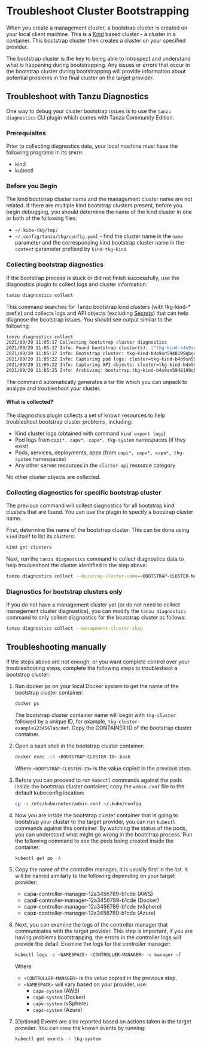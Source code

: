 # Troubleshoot Cluster Bootstrapping

When you create a management cluster, a bootstrap cluster is created on your local client machine. This is a [Kind](https://kind.sigs.k8s.io/) based cluster - a cluster in a container. This bootstrap cluster then creates a cluster on your specified provider.

The bootstrap cluster is the key to being able to introspect and understand what is happening during bootstrapping. Any issues or errors that occur in the bootstrap cluster during bootstrapping will provide information about potential problems in the final cluster on the target provider.

## Troubleshoot with Tanzu Diagnostics

One way to debug your cluster bootstrap issues is to use the `tanzu diagnostics` CLI plugin which comes with Tanzu Community Edition.

### Prerequisites

Prior to collecting diagnostics data, your local machine must have the following programs in its `$PATH`:

* kind
* kubectl

### Before you Begin

The kind bootstrap cluster name and the management cluster name are not related. If there are multiple kind bootstrap clusters present, before you begin debugging, you should determine the name of the kind cluster in one or both of the following files:

* `~/.kube-tkg/tmp/`
* `~/.config/tanzu/tkg/config.yaml` -  find the cluster name in the `name` parameter and the corresponding kind bootstrap cluster name in the `context` parameter prefixed by `kind-tkg-kind`

### Collecting bootstrap diagnostics

If the bootstrap process is stuck or did not finish successfully, use the diagnostics plugin to collect logs and cluster information:

```sh
tanzu diagnostics collect
```

This command searches for Tanzu bootstrap kind clusters (with tkg-kind-* prefix) and collects logs and API objects (excluding [Secrets](https://kubernetes.io/docs/concepts/configuration/secret)) that can help diagnose the bootstrap issues. You should see output similar to the following:

```sh
tanzu diagnostics collect
2021/09/20 11:05:17 Collecting bootstrap cluster diagnostics
2021/09/20 11:05:17 Info: Found bootstrap cluster(s): ["tkg-kind-b4o9sn5948199qbgca8d"]
2021/09/20 11:05:17 Info: Bootstrap cluster: tkg-kind-b4o9sn5948199qbgca8d: capturing node logs
2021/09/20 11:05:22 Info: Capturing pod logs: cluster=tkg-kind-b4o9sn5948199qbgca8d
2021/09/20 11:05:22 Info: Capturing API objects: cluster=tkg-kind-b4o9sn5948199qbgca8d
2021/09/20 11:05:25 Info: Archiving: bootstrap.tkg-kind-b4o9sn5948199qbgca8d.diagnostics.tar.gz
```

The command automatically generates a tar file which you can unpack to analyze and troubleshoot your cluster.

#### What is collected?

The diagnostics plugin collects a set of known resources to help troubleshoot bootstrap cluster problems, including:

* Kind cluster logs (obtained with command `kind export logs`)
* Pod logs from `capi*, capv*, capa*, tkg-system` namespaces (if they exist)
* Pods, services, deployments, apps (from `capi*, capv*, capa*, tkg-system` namespaces)
* Any other server resources in the `cluster-api` resource category

No other cluster objects are collected.

### Collecting diagnostics for specific bootstrap cluster

The previous command will collect diagnostics for all bootstrap kind clusters that are found. You can use the plugin to specify a boostrap cluster name.

First, determine the name of the bootstrap cluster. This can be done using `kind` itself to list its clusters:

```sh
kind get clusters
```

Next, run the `tanzu diagnostics` command to collect diagnostics data to help troubleshoot the cluster identified in the step above:

```sh
tanzu diagnostics collect --boostrap-cluster-name=<BOOTSTRAP-CLUSTER-NAME>
```

### Diagnostics for bootstrap clusters only

If you do not have a management cluster yet (or do not need to collect management cluster diagnostics), you can modify the `tanzu diagnostics` command to only collect diagnostics for the bootstrap cluster as follows:

```sh
tanzu diagnostics collect --management-cluster-skip
```

## Troubleshooting manually

If the steps above are not enough, or you want complete control over your troubleshooting steps, complete the following steps to troubleshoot a bootstrap cluster:

1. Run docker ps on your local Docker system to get the name of the bootstrap cluster container:

   ```sh
   docker ps
   ```

   The bootstrap cluster container name will begin with `tkg-cluster` followed by a unique ID, for example, `tkg-cluster-example1234567abcdef`. Copy the CONTAINER ID of the bootstrap cluster container.

1. Open a bash shell in the bootstrap cluster container:

   ```sh
   docker exec -it <BOOTSTRAP-CLUSTER-ID> bash
   ```

   Where ``<BOOTSTRAP-CLUSTER-ID>`` is the value copied in the previous step.

1. Before you can proceed to run ``kubectl`` commands against the pods inside the bootstrap cluster container, copy the `admin.conf` file to the default kubeconfig location:

   ```sh
   cp -v /etc/kubernetes/admin.conf ~/.kube/config
   ```

1. Now you are inside the bootstrap cluster container that is going to bootstrap your cluster to the target provider, you can run ``kubectl`` commands against this container. By watching the status of the pods, you can understand what might go wrong in the bootstrap process. Run the following command to see the pods being created inside the container:

   ```sh
   kubectl get po -A
   ```

1. Copy the name of the controller manager, it is usually first in the list. It will be named similarly to the following depending on your target provider:

   * cap**a**-controller-manager-12a3456789-b1cde (AWS)
   * cap**d**-controller-manager-12a3456789-b1cde (Docker)
   * cap**v**-controller-manager-12a3456789-b1cde (vSphere)
   * cap**z**-controller-manager-12a3456789-b1cde (Azure)

1. Next, you can examine the logs of the controller manager that communicates with the target provider. This step is important, if you are having problems bootstrapping, the errors in the controller logs will provide the detail.  Examine the logs for the controller manager:

   ```sh
   kubectl logs -n <NAMESPACE> <CONTROLLER-MANAGER> -c manager –f
   ```

   Where

   * ``<CONTROLLER-MANAGER>`` is the value copied in the previous step.
   * ``<NAMESPACE>`` will vary based on your provider, use:
     * ``capa-system`` (AWS)
     * ``capd-system`` (Docker)
     * ``capv-system`` (vSphere)
     * ``capz-system`` (Azure)

1. [Optional] Events are also reported based on actions taken in the target
   provider. You can view the known events by running:

   ```sh
   kubectl get events -n tkg-system
   ```
